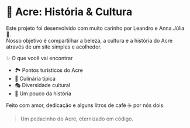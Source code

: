 # 🌿 Acre: História & Cultura  

Este projeto foi desenvolvido com muito carinho por Leandro e Anna Júlia 💚.  
Nosso objetivo é compartilhar a beleza, a cultura e a história do Acre através de um site simples e acolhedor.  

✨ O que você vai encontrar
- 🏞️ Pontos turísticos do Acre  
- 🍲 Culinária típica  
- 🎭 Diversidade cultural  
- 📖 Um pouco da história  



Feito com amor, dedicação e alguns litros de café ☕ por nós dois.  
> Um pedacinho do Acre, eternizado em código.
